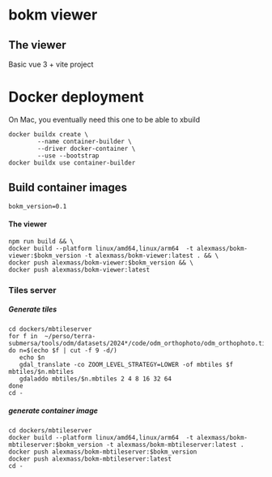 # bokm viewer




## The viewer

Basic vue 3 + vite project

# Docker deployment

On Mac, you eventually need this one to be able to xbuild

    docker buildx create \
            --name container-builder \
            --driver docker-container \
            --use --bootstrap
    docker buildx use container-builder

## Build container images 
    bokm_version=0.1

#### The viewer
    npm run build && \
    docker build --platform linux/amd64,linux/arm64  -t alexmass/bokm-viewer:$bokm_version -t alexmass/bokm-viewer:latest . && \
    docker push alexmass/bokm-viewer:$bokm_version && \
    docker push alexmass/bokm-viewer:latest

### Tiles server


##### Generate tiles
    cd dockers/mbtileserver
    for f in  ~/perso/terra-submersa/tools/odm/datasets/2024*/code/odm_orthophoto/odm_orthophoto.tif
    do n=$(echo $f | cut -f 9 -d/)
       echo $n
       gdal_translate -co ZOOM_LEVEL_STRATEGY=LOWER -of mbtiles $f mbtiles/$n.mbtiles
       gdaladdo mbtiles/$n.mbtiles 2 4 8 16 32 64
    done
    cd - 
    
##### generate container image
    cd dockers/mbtileserver
    docker build --platform linux/amd64,linux/arm64  -t alexmass/bokm-mbtileserver:$bokm_version -t alexmass/bokm-mbtileserver:latest .
    docker push alexmass/bokm-mbtileserver:$bokm_version
    docker push alexmass/bokm-mbtileserver:latest
    cd -
